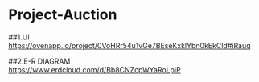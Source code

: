 # Project-Auction

##1.UI  
https://ovenapp.io/project/0VoHRr54u1vGe7BEseKxklYbn0kEkCld#iRauq

##2.E-R DIAGRAM  
https://www.erdcloud.com/d/Bb8CNZcpWYaRoLpiP

